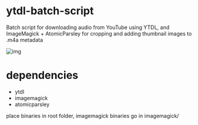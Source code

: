 # ytdl-batch-script
Batch script for downloading audio from YouTube using YTDL, and ImageMagick + AtomicParsley for cropping and adding thumbnail images to .m4a metadata

![img](https://user-images.githubusercontent.com/102278654/170891304-77e80c7f-1844-4efa-9566-fa68f132dc5e.png)

# dependencies
- ytdl
- imagemagick
- atomicparsley

place binaries in root folder, imagemagick binaries go in imagemagick/